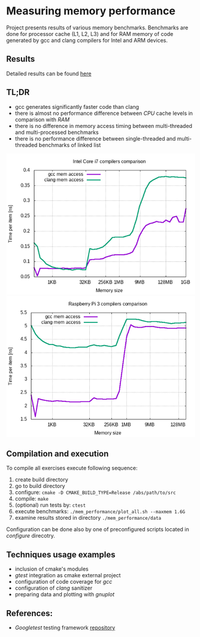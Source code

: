 # Measuring memory performance

Project presents results of various memory benchmarks.
Benchmarks are done for processor cache (L1, L2, L3) and for RAM memory of code generated by gcc and clang compilers for Intel and ARM devices.


## Results

Detailed results can be found [here](doc/README.md)


## TL;DR

* gcc generates significantly faster code than clang
* there is almost no performance difference between *CPU* cache levels in comparison with *RAM*
* there is no difference in memory access timing between multi-threaded and multi-processed benchmarks
* there is no performance difference between single-threaded and multi-threaded benchmarks of linked list


![Intel Core i7 compilers comparison](doc/i7/vector_st_comparison.png "Intel Core i7 compilers comparison")
![Raspberry Pi 3 compilers comparison](doc/rpi3/vector_st_comparison.png "Raspberry Pi 3 compilers comparison")


## Compilation and execution

To compile all exercises execute following sequence:
1. create build directory
2. go to build directory
3. configure: ```cmake -D CMAKE_BUILD_TYPE=Release /abs/path/to/src```
4. compile: ```make```
5. (optional) run tests by: ```ctest```
6. execute benchmarks: ```./mem_performance/plot_all.sh --maxmem 1.6G```
7. examine results stored in directory ```./mem_performance/data```

Configuration can be done also by one of preconfigured scripts located in *configure* direcotry.


## Techniques usage examples

- inclusion of cmake's modules
- *gtest* integration as cmake external project
- configuration of code coverage for *gcc*
- configuration of *clang* sanitizer
- preparing data and plotting with *gnuplot*


## References:

- *Googletest* testing framework [repository](https://github.com/google/googletest)
